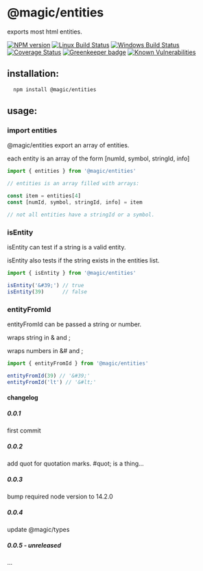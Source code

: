 # @magic/entities

exports most html entities.

[![NPM version][npm-image]][npm-url]
[![Linux Build Status][travis-image]][travis-url]
[![Windows Build Status][appveyor-image]][appveyor-url]
[![Coverage Status][coveralls-image]][coveralls-url]
[![Greenkeeper badge][greenkeeper-image]][greenkeeper-url]
[![Known Vulnerabilities][snyk-image]][snyk-url]

[npm-image]: https://img.shields.io/npm/v/@magic/entities.svg
[npm-url]: https://www.npmjs.com/package/@magic/entities
[travis-image]: https://img.shields.io/travis/com/magic/entities/master
[travis-url]: https://travis-ci.com/magic/entities
[appveyor-image]: https://img.shields.io/appveyor/ci/magic/entities/master.svg
[appveyor-url]: https://ci.appveyor.com/project/magic/entities/branch/master
[coveralls-image]: https://coveralls.io/repos/github/magic/entities/badge.svg
[coveralls-url]: https://coveralls.io/github/magic/entities
[greenkeeper-image]: https://badges.greenkeeper.io/magic/entities.svg
[greenkeeper-url]: https://badges.greenkeeper.io/magic/entities.svg
[snyk-image]: https://snyk.io/test/github/magic/entities/badge.svg
[snyk-url]: https://snyk.io/test/github/magic/entities

## installation:

```bash
  npm install @magic/entities
```

## usage:

### import entities

@magic/entities export an array of entities.

each entity is an array of the form [numId, symbol, stringId, info]

```javascript
import { entities } from '@magic/entities'

// entities is an array filled with arrays:

const item = entities[4]
const [numId, symbol, stringId, info] = item

// not all entities have a stringId or a symbol.

```

### isEntity

isEntity can test if a string is a valid entity.

isEntity also tests if the string exists in the entities list.


```javascript
import { isEntity } from '@magic/entities'

isEntity('&#39;') // true
isEntity(39)      // false

```


### entityFromId

entityFromId can be passed a string or number.

wraps string in & and ;

wraps numbers in &# and ;

```javascript
import { entityFromId } from '@magic/entities'

entityFromId(39) // '&#39;'
entityFromId('lt') // '&#lt;'

```


#### changelog

##### 0.0.1
first commit

##### 0.0.2 
add quot for quotation marks. #quot; is a thing...

##### 0.0.3
bump required node version to 14.2.0

##### 0.0.4
update @magic/types

##### 0.0.5 - unreleased
...

